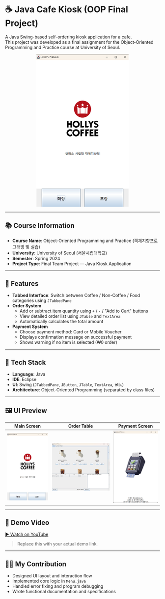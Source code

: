 # ☕ Java Cafe Kiosk (OOP Final Project)

A Java Swing-based self-ordering kiosk application for a cafe.  
This project was developed as a final assignment for the Object-Oriented Programming and Practice course at University of Seoul.

<p align="center">
  <img src="./assets/main%20screen.png" alt="Main Screen" width="300"/>
</p>


---

## 📚 Course Information

- **Course Name**: Object-Oriented Programming and Practice (객체지향프로그래밍 및 실습)
- **University**: University of Seoul (서울시립대학교)
- **Semester**: Spring 2024
- **Project Type**: Final Team Project — Java Kiosk Application

---

## 🧩 Features

- **Tabbed Interface**: Switch between Coffee / Non-Coffee / Food categories using `JTabbedPane`
- **Order System**
  - Add or subtract item quantity using `+` / `-` / "Add to Cart" buttons
  - View detailed order list using `JTable` and `TextArea`
  - Automatically calculates the total amount
- **Payment System**
  - Choose payment method: Card or Mobile Voucher
  - Displays confirmation message on successful payment
  - Shows warning if no item is selected (₩0 order)

---

## 🎨 Tech Stack

- **Language**: Java
- **IDE**: Eclipse
- **UI**: Swing (`JTabbedPane`, `JButton`, `JTable`, `TextArea`, etc.)
- **Architecture**: Object-Oriented Programming (separated by class files)

---

## 🖼️ UI Preview

| Main Screen | Order Table | Payment Screen |
|-------------|-------------|----------------|
| ![Main](./assets/main%20screen.png) | ![Order](./assets/order%20table.png) | ![Payment](./assets/payment.png) |

---

## 🎥 Demo Video

[▶️ Watch on YouTube](https://www.youtube.com/watch?v=dQw4w9WgXcQ)  
> Replace this with your actual demo link.

---

## 🙋‍♀️ My Contribution

- Designed UI layout and interaction flow
- Implemented core logic in `Menu.java`
- Handled error fixing and program debugging
- Wrote functional documentation and specifications


